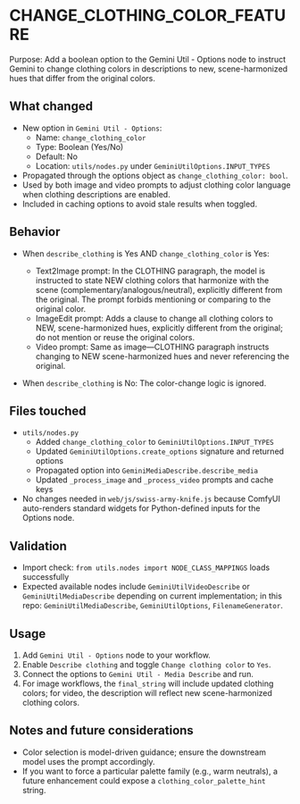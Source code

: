 # CHANGE_CLOTHING_COLOR_FEATURE

Purpose: Add a boolean option to the Gemini Util - Options node to instruct Gemini to change clothing colors in descriptions to new, scene-harmonized hues that differ from the original colors.

## What changed

- New option in `Gemini Util - Options`:
    - Name: `change_clothing_color`
    - Type: Boolean (Yes/No)
    - Default: No
    - Location: `utils/nodes.py` under `GeminiUtilOptions.INPUT_TYPES`
- Propagated through the options object as `change_clothing_color: bool`.
- Used by both image and video prompts to adjust clothing color language when clothing descriptions are enabled.
- Included in caching options to avoid stale results when toggled.

## Behavior

- When `describe_clothing` is Yes AND `change_clothing_color` is Yes:
    - Text2Image prompt: In the CLOTHING paragraph, the model is instructed to state NEW clothing colors that harmonize with the scene (complementary/analogous/neutral), explicitly different from the original. The prompt forbids mentioning or comparing to the original color.
    - ImageEdit prompt: Adds a clause to change all clothing colors to NEW, scene-harmonized hues, explicitly different from the original; do not mention or reuse the original colors.
    - Video prompt: Same as image—CLOTHING paragraph instructs changing to NEW scene-harmonized hues and never referencing the original.

- When `describe_clothing` is No: The color-change logic is ignored.

## Files touched

- `utils/nodes.py`
    - Added `change_clothing_color` to `GeminiUtilOptions.INPUT_TYPES`
    - Updated `GeminiUtilOptions.create_options` signature and returned options
    - Propagated option into `GeminiMediaDescribe.describe_media`
    - Updated `_process_image` and `_process_video` prompts and cache keys
- No changes needed in `web/js/swiss-army-knife.js` because ComfyUI auto-renders standard widgets for Python-defined inputs for the Options node.

## Validation

- Import check: `from utils.nodes import NODE_CLASS_MAPPINGS` loads successfully
- Expected available nodes include `GeminiUtilVideoDescribe` or `GeminiUtilMediaDescribe` depending on current implementation; in this repo: `GeminiUtilMediaDescribe`, `GeminiUtilOptions`, `FilenameGenerator`.

## Usage

1. Add `Gemini Util - Options` node to your workflow.
2. Enable `Describe clothing` and toggle `Change clothing color` to `Yes`.
3. Connect the options to `Gemini Util - Media Describe` and run.
4. For image workflows, the `final_string` will include updated clothing colors; for video, the description will reflect new scene-harmonized clothing colors.

## Notes and future considerations

- Color selection is model-driven guidance; ensure the downstream model uses the prompt accordingly.
- If you want to force a particular palette family (e.g., warm neutrals), a future enhancement could expose a `clothing_color_palette_hint` string.
